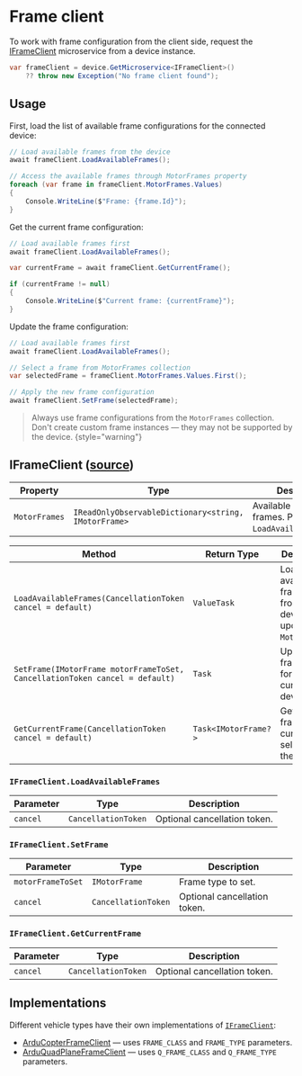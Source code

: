 # Frame client

To work with frame configuration from the client side, request the [IFrameClient](#iframeclient-source) microservice from a device instance.

```C#
var frameClient = device.GetMicroservice<IFrameClient>()
    ?? throw new Exception("No frame client found");
```

## Usage

First, load the list of available frame configurations for the connected device:

```C#
// Load available frames from the device
await frameClient.LoadAvailableFrames();

// Access the available frames through MotorFrames property
foreach (var frame in frameClient.MotorFrames.Values)
{
    Console.WriteLine($"Frame: {frame.Id}");
}
```

Get the current frame configuration:

```C#
// Load available frames first
await frameClient.LoadAvailableFrames();

var currentFrame = await frameClient.GetCurrentFrame();

if (currentFrame != null)
{
    Console.WriteLine($"Current frame: {currentFrame}");
}
```

Update the frame configuration:

```C#
// Load available frames first
await frameClient.LoadAvailableFrames();

// Select a frame from MotorFrames collection
var selectedFrame = frameClient.MotorFrames.Values.First();

// Apply the new frame configuration
await frameClient.SetFrame(selectedFrame);
```

> Always use frame configurations from the `MotorFrames` collection. Don't create custom frame instances — they may not be supported by the device.
{style="warning"}

## IFrameClient ([source](https://github.com/asv-soft/asv-mavlink/blob/main/src/Asv.Mavlink/Microservices/Frame/Client/IFrameClient.cs))

| Property      | Type                                                 | Description                                                   |
|---------------|------------------------------------------------------|---------------------------------------------------------------|
| `MotorFrames` | `IReadOnlyObservableDictionary<string, IMotorFrame>` | Available motor frames. Populated by `LoadAvailableFrames()`. |

| Method                                                                      | Return Type          | Description                                                            |
|-----------------------------------------------------------------------------|----------------------|------------------------------------------------------------------------|
| `LoadAvailableFrames(CancellationToken cancel = default)`                   | `ValueTask`          | Loads available frame types from the device and updates `MotorFrames`. |
| `SetFrame(IMotorFrame motorFrameToSet, CancellationToken cancel = default)` | `Task`               | Updates the frame type for the current device.                         |
| `GetCurrentFrame(CancellationToken cancel = default)`                       | `Task<IMotorFrame?>` | Gets the frame type currently selected on the device.                  |

### `IFrameClient.LoadAvailableFrames`

| Parameter | Type                | Description                  |
|-----------|---------------------|------------------------------|
| `cancel`  | `CancellationToken` | Optional cancellation token. |

### `IFrameClient.SetFrame`

| Parameter         | Type                | Description                  |
|-------------------|---------------------|------------------------------|
| `motorFrameToSet` | `IMotorFrame`       | Frame type to set.           |
| `cancel`          | `CancellationToken` | Optional cancellation token. |

### `IFrameClient.GetCurrentFrame`

| Parameter | Type                | Description                  |
|-----------|---------------------|------------------------------|
| `cancel`  | `CancellationToken` | Optional cancellation token. |

## Implementations

Different vehicle types have their own implementations of [`IFrameClient`](#iframeclient-source):

- [ArduCopterFrameClient](https://github.com/asv-soft/asv-mavlink/blob/main/src/Asv.Mavlink/Devices/Client/Vehicles/Ardu/Copter/ArduCopterFrameClient.cs) — uses `FRAME_CLASS` and `FRAME_TYPE` parameters.
- [ArduQuadPlaneFrameClient](https://github.com/asv-soft/asv-mavlink/blob/main/src/Asv.Mavlink/Devices/Client/Vehicles/Ardu/Plane/Quad/ArduQuadPlaneFrameClient.cs) — uses `Q_FRAME_CLASS` and `Q_FRAME_TYPE` parameters.